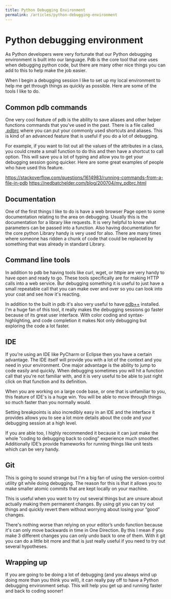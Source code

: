 ```yaml
---
title: Python Debugging Environment
permalink: /articles/python-debugging-environment
---
```


# Python debugging environment
As Python developers were very fortunate that our Python debugging environment is built into our language. Pdb is the core tool that one uses when debugging python code, but there are many other nice things you can add to this to help make the job easier. 

When I begin a debugging session I like to set up my local environment to help me get through things as quickly as possible. Here are some of the tools I like to do.

## Common pdb commands
One very cool feature of pdb is the ability to save aliases and other helper functions commands that you've used in the past. There is a file called [.pdbrc](https://docs.python.org/3/library/pdb.html#debugger-commands) where you can put your commonly used shortcuts and aliases. This is kind of an advanced feature that is useful if you do a lot of debugging. 

For example, if you want to list out all the values of the attributes in a class, you could create a small function to do this and then have a shortcut to call option. This will save you a lot of typing and allow you to get your debugging session going quicker. Here are some great examples of people who have used this feature.
 
https://stackoverflow.com/questions/1614983/running-commands-from-a-file-in-pdb
https://nedbatchelder.com/blog/200704/my_pdbrc.html

## Documentation
One of the first things I like to do is have a web browser Page open to some documentation relating to the area on debugging. Usually this is the  documentation for a library like requests. It is very helpful to know what parameters can be passed into a function. Also having documentation for the core python Library handy is very used for also. There are many times where someone has ridden a chunk of code that could be replaced by something that was already in standard Library.

## Command line tools
In addition to pdb be having tools like curl, wget, or httpie are very handy to have open and ready to go. These tools specifically are for making HTTP calls into a web service. Bur debugging something it is useful to just have a small repeatable call that you can make over and over so you can look into your coat and see how it's reacting.

In addition to the built in pdb it's also very useful to have [pdb++](https://pypi.python.org/pypi/pdbpp/) installed. I'm a huge fan of this tool, it really makes the debugging sessions go faster because of its great user interface.  With color coding and syntax-highlighting, and code completion it makes Not only debugging but exploring the code a lot faster.

## IDE
If you're using an IDE like PyCharm or Eclipse then you have a certain advantage. The IDE itself will provide you with a lot of the context and you need in your environment. One major advantage is the ability to jump to code easily and quickly. When debugging sometimes you will hit a function call that you're not familiar with, and it is very useful to be able to just right click on that function and its definition.

When you are working on a large code base, or one that is unfamiliar to you, this feature of IDE's is a huge win. You will be able to move through things so much faster than you normally would.

 Setting breakpoints is also incredibly easy in an IDE and the interface it provides allows you to see a lot more details about the code and your debugging session at a high level. 

If you are able too, I highly recommended it because it can just make the whole “coding to debugging back to coding” experience much smoother. Additionally IDE’s provide frameworks for running things like unit tests which can be very handy.

## Git
This is going to sound strange but I'm a big fan of using the version-control utility git while doing debugging. The reason for this is that it allows you to make smaller atomic commits that are kept locally on your machine. 

This is useful when you want to try out several things but are unsure about actually making them permanent changes. By using git you can try out things and quickly revert them without worrying about losing your “good” changes. 

There's nothing worse than relying on your editor’s undo function because it's can only move backwards in time in One Direction. By this I mean if you make 3 different changes you can only undo back to one of them. With it git you can do a little bit more and that is just really useful if you need to try out several hypotheses.

## Wrapping up
If you are going to be doing a lot of debugging (and you always wind up doing more than you think you will), it can really pay off to have a Python debugging environment setup. This will help you get up and running faster and back to coding sooner!
